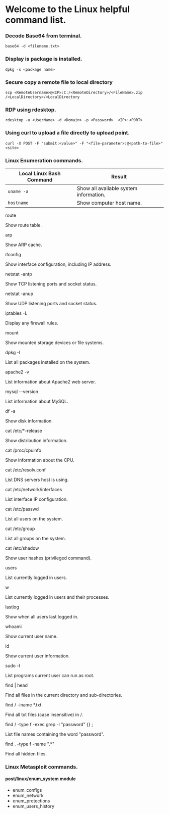 # Welcome to the Linux helpful command list.

### Decode Base64 from terminal.
```
base64 -d <filename.txt>
```

### Display is package is installed.
```
dpkg -s <package name>
```

### Secure copy a remote file to local directory
```
scp <RemoteUsername>@<IP>:C:/<RemoteDirectory>/<FileName>.zip /<LocalDirectory>/<LocalDirectory
```

### RDP using rdesktop.
```
rdesktop -u <UserName> -d <Domain> -p <Password>  <IP>:<PORT>
```

### Using curl to upload a file directly to upload point.
```
curl -X POST -F "submit:<value>" -F "<file-parameter>:@<path-to-file>" <site>
```

### Linux Enumeration commands.
| Local Linux Bash Command | Result |
|--------------------------|--------|
| ```uname -a``` | Show all available system information. |
| ```hostname``` | Show computer host name. |

route
	

Show route table.

arp
	

Show ARP cache.

ifconfig
	

Show interface configuration, including IP address.

netstat -antp
	

Show TCP listening ports and socket status.

netstat -anup
	

Show UDP listening ports and socket status.

iptables -L
	

Display any firewall rules.

mount
	

Show mounted storage devices or file systems.

dpkg -l
	

List all packages installed on the system.

apache2 -v
	

List information about Apache2 web server.

mysql --version
	

List information about MySQL.

df -a
	

Show disk information.

cat /etc/*-release
	

Show distribution information.

cat /proc/cpuinfo
	

Show information about the CPU.

cat /etc/resolv.conf
	

List DNS servers host is using.

cat /etc/network/interfaces
	

List interface IP configuration.

cat /etc/passwd
	

List all users on the system.

cat /etc/group
	

List all groups on the system.

cat /etc/shadow
	

Show user hashes (privileged command).

users
	

List currently logged in users.

w
	

List currently logged in users and their processes.

lastlog
	

Show when all users last logged in.

whoami
	

Show current user name.

id
	

Show current user information.

sudo -l
	

List programs current user can run as root.

find | head
	

Find all files in the current directory and sub-directories.

find / -iname *.txt
	

Find all txt files (case insensitive) in /.

find / -type f -exec grep -l "password" {} \;
	

List file names containing the word "password".

find . -type f -name ".*"
	

Find all hidden files.

### Linux Metasploit commands.
#### post/linux/enum_system module
* enum_configs
* enum_network
* enum_protections
* enum_users_history

